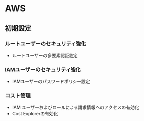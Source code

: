# AWS

## 初期設定

### ルートユーザーのセキュリティ強化

* ルートユーザーの多要素認証設定

### IAMユーザーのセキュリティ強化

* IAMユーザーのパスワードポリシー設定

### コスト管理

* IAM ユーザーおよびロールによる請求情報へのアクセスの有効化
* Cost Explorerの有効化
